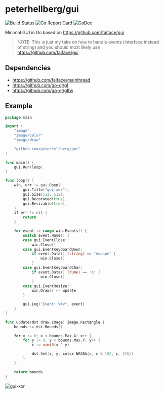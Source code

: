 # peterhellberg/gui

[![Build Status](https://travis-ci.org/peterhellberg/gui.svg?branch=master)](https://travis-ci.org/peterhellberg/gui)
[![Go Report Card](https://goreportcard.com/badge/github.com/peterhellberg/gui?style=flat)](https://goreportcard.com/report/github.com/peterhellberg/gui)
[![GoDoc](https://img.shields.io/badge/godoc-reference-blue.svg?style=flat)](https://godoc.org/github.com/peterhellberg/gui)

Minimal GUI in Go based on <https://github.com/faiface/gui>

> NOTE: This is just my take on how to handle events (interface instead of string)
> and you should most likely use <https://github.com/faiface/gui>

## Dependencies

- <https://github.com/faiface/mainthread>
- <https://github.com/go-gl/gl>
- <https://github.com/go-gl/glfw>

## Example

[embedmd]:# (examples/gui-example-xor/gui-example-xor.go)
```go
package main

import (
	"image"
	"image/color"
	"image/draw"

	"github.com/peterhellberg/gui"
)

func main() {
	gui.Run(loop)
}

func loop() {
	win, err := gui.Open(
		gui.Title("qui-xor"),
		gui.Size(512, 512),
		gui.Decorated(true),
		gui.Resizable(true),
	)
	if err != nil {
		return
	}

	for event := range win.Events() {
		switch event.Name() {
		case gui.EventClose:
			win.Close()
		case gui.EventKeyboardDown:
			if event.Data().(string) == "escape" {
				win.Close()
			}
		case gui.EventKeyboardChar:
			if event.Data().(rune) == 'q' {
				win.Close()
			}
		case gui.EventResize:
			win.Draw() <- update
		}

		gui.Log("Event: %+v", event)
	}
}

func update(dst draw.Image) image.Rectangle {
	bounds := dst.Bounds()

	for x := 0; x < bounds.Max.X; x++ {
		for y := 0; y < bounds.Max.Y; y++ {
			c := uint8(x ^ y)

			dst.Set(x, y, color.NRGBA{c, c % 192, c, 255})
		}
	}

	return bounds
}
```

![gui-xor](https://user-images.githubusercontent.com/565124/57329314-d007cc00-7113-11e9-892b-e4c75401004f.png)
